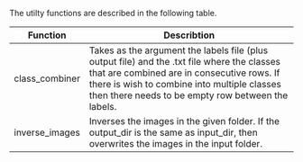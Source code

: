 The utilty functions are described in the following table.

| Function | Describtion |
| ------------- | ------------- |
| class_combiner | Takes as the argument the labels file (plus output file) and the .txt file where the classes that are combined are in consecutive rows. If there is wish to combine into multiple classes then there needs to be empty row between the labels. |
| inverse_images | Inverses the images in the given folder. If the output_dir is the same as input_dir, then overwrites the images in the input folder.
